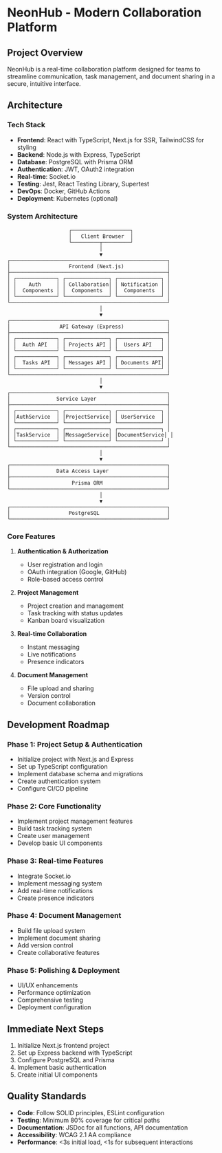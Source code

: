 # NeonHub - Modern Collaboration Platform

## Project Overview

NeonHub is a real-time collaboration platform designed for teams to streamline communication, task management, and document sharing in a secure, intuitive interface.

## Architecture

### Tech Stack
- **Frontend**: React with TypeScript, Next.js for SSR, TailwindCSS for styling
- **Backend**: Node.js with Express, TypeScript
- **Database**: PostgreSQL with Prisma ORM
- **Authentication**: JWT, OAuth2 integration
- **Real-time**: Socket.io
- **Testing**: Jest, React Testing Library, Supertest
- **DevOps**: Docker, GitHub Actions
- **Deployment**: Kubernetes (optional)

### System Architecture

```
                    ┌───────────────────┐
                    │   Client Browser  │
                    └─────────┬─────────┘
                              │
                              ▼
┌───────────────────────────────────────────────────┐
│                   Frontend (Next.js)              │
├───────────────────────────────────────────────────┤
│ ┌─────────────┐ ┌──────────────┐ ┌──────────────┐ │
│ │    Auth     │ │ Collaboration│ │ Notification │ │
│ │  Components │ │  Components  │ │  Components  │ │
│ └─────────────┘ └──────────────┘ └──────────────┘ │
└───────────────────────────────────────────────────┘
                              │
                              ▼
┌───────────────────────────────────────────────────┐
│                API Gateway (Express)              │
├───────────────────────────────────────────────────┤
│ ┌─────────────┐ ┌──────────────┐ ┌──────────────┐ │
│ │  Auth API   │ │ Projects API │ │  Users API   │ │
│ └─────────────┘ └──────────────┘ └──────────────┘ │
│ ┌─────────────┐ ┌──────────────┐ ┌──────────────┐ │
│ │  Tasks API  │ │ Messages API │ │ Documents API│ │
│ └─────────────┘ └──────────────┘ └──────────────┘ │
└───────────────────────────────────────────────────┘
                              │
                              ▼
┌───────────────────────────────────────────────────┐
│               Service Layer                       │
├───────────────────────────────────────────────────┤
│ ┌─────────────┐ ┌──────────────┐ ┌──────────────┐ │
│ │AuthService  │ │ProjectService│ │ UserService  │ │
│ └─────────────┘ └──────────────┘ └──────────────┘ │
│ ┌─────────────┐ ┌──────────────┐ ┌──────────────┐ │
│ │TaskService  │ │MessageService│ │DocumentService│ │
│ └─────────────┘ └──────────────┘ └──────────────┘ │
└───────────────────────────────────────────────────┘
                              │
                              ▼
┌───────────────────────────────────────────────────┐
│               Data Access Layer                   │
├───────────────────────────────────────────────────┤
│                    Prisma ORM                     │
└───────────────────────────────────────────────────┘
                              │
                              ▼
┌───────────────────────────────────────────────────┐
│                   PostgreSQL                      │
└───────────────────────────────────────────────────┘
```

### Core Features

1. **Authentication & Authorization**
   - User registration and login
   - OAuth integration (Google, GitHub)
   - Role-based access control

2. **Project Management**
   - Project creation and management
   - Task tracking with status updates
   - Kanban board visualization

3. **Real-time Collaboration**
   - Instant messaging
   - Live notifications
   - Presence indicators

4. **Document Management**
   - File upload and sharing
   - Version control
   - Document collaboration

## Development Roadmap

### Phase 1: Project Setup & Authentication
- Initialize project with Next.js and Express
- Set up TypeScript configuration
- Implement database schema and migrations
- Create authentication system
- Configure CI/CD pipeline

### Phase 2: Core Functionality
- Implement project management features
- Build task tracking system
- Create user management
- Develop basic UI components

### Phase 3: Real-time Features
- Integrate Socket.io
- Implement messaging system
- Add real-time notifications
- Create presence indicators

### Phase 4: Document Management
- Build file upload system
- Implement document sharing
- Add version control
- Create collaborative features

### Phase 5: Polishing & Deployment
- UI/UX enhancements
- Performance optimization
- Comprehensive testing
- Deployment configuration

## Immediate Next Steps

1. Initialize Next.js frontend project
2. Set up Express backend with TypeScript
3. Configure PostgreSQL and Prisma
4. Implement basic authentication
5. Create initial UI components

## Quality Standards

- **Code**: Follow SOLID principles, ESLint configuration
- **Testing**: Minimum 80% coverage for critical paths
- **Documentation**: JSDoc for all functions, API documentation
- **Accessibility**: WCAG 2.1 AA compliance
- **Performance**: <3s initial load, <1s for subsequent interactions 